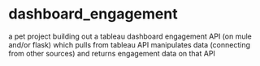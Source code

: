 # dashboard_engagement
a pet project building out a tableau dashboard engagement API (on mule and/or flask) which pulls from tableau API manipulates data (connecting from other sources) and returns engagement data on that API
